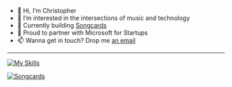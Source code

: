 - 👋 Hi, I’m Christopher
- 👀 I’m interested in the intersections of music and technology
- 🌱 Currently building [Songcards](http://beta.songcards.io/)
- 🚀 Proud to partner with Microsoft for Startups
- 📫 Wanna get in touch? Drop me [an email](mailto:chris@unlockyoursound.com)
___

[![My Skills](https://skillicons.dev/icons?i=py,react,vscode,css,aws,typescript,django,github,js,html,postman,wordpress,git,heroku,nextjs)](https://skillicons.dev)

[![Songcards](https://songcardsmedia.s3.amazonaws.com/sc-pink-1000-500.png)](https://beta.songcards.io/)

<!---
carvalhochris/carvalhochris is a ✨ special ✨ repository because its `README.md` (this file) appears on your GitHub profile.
You can click the Preview link to take a look at your changes.
--->
